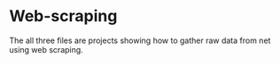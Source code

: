 # Web-scraping

The all three files are projects showing how to gather raw data from net using web scraping.
